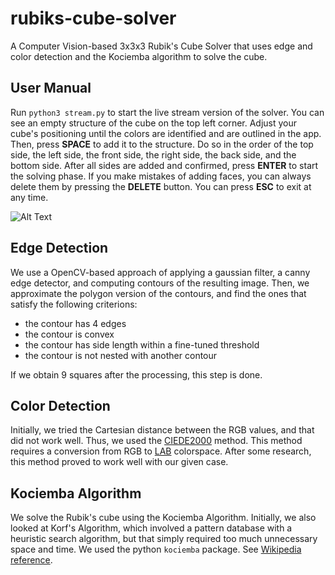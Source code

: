 # rubiks-cube-solver

A Computer Vision-based 3x3x3 Rubik's Cube Solver that uses edge and color detection and the Kociemba algorithm to solve the cube.

## User Manual

Run `python3 stream.py` to start the live stream version of the solver. You can see an empty structure of the cube on the top left corner.
Adjust your cube's positioning until the colors are identified and are outlined in the app. Then, press **SPACE** to add it to the structure. Do so in the order of the top side, the left side, the front side, the right side, the back side, and the bottom side. After all sides are added and confirmed, press **ENTER** to start the solving phase. If you make mistakes of adding faces, you can always delete them by pressing the **DELETE** button. You can press **ESC** to exit at any time.

![Alt Text](scan_demo.gif)

## Edge Detection

We use a OpenCV-based approach of applying a gaussian filter, a canny edge detector, and computing contours of the resulting image. Then, we approximate the polygon version of the contours, and find the ones that satisfy the following criterions:

- the contour has 4 edges
- the contour is convex
- the contour has side length within a fine-tuned threshold
- the contour is not nested with another contour

If we obtain 9 squares after the processing, this step is done.

## Color Detection

Initially, we tried the Cartesian distance between the RGB values, and that did not work well. Thus, we used the [CIEDE2000](https://en.wikipedia.org/wiki/Color_difference#CIEDE2000) method. This method requires a conversion from RGB to [LAB](https://en.wikipedia.org/wiki/CIELAB_color_space#CIELAB) colorspace. After some research, this method proved to work well with our given case.

## Kociemba Algorithm

We solve the Rubik's cube using the Kociemba Algorithm. Initially, we also looked at Korf's Algorithm, which involved a pattern database with a heuristic search algorithm, but that simply required too much unnecessary space and time. We used the python `kociemba` package. See [Wikipedia reference](https://en.wikipedia.org/wiki/Optimal_solutions_for_Rubik%27s_Cube#Kociemba's_algorithm).
